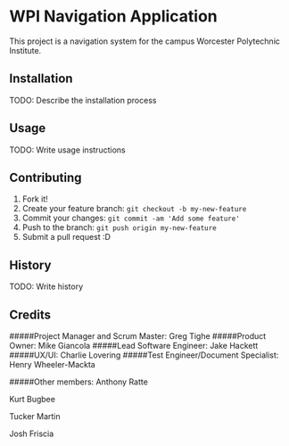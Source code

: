 # WPI Navigation Application

This project is a navigation system for the campus Worcester Polytechnic Institute.

## Installation

TODO: Describe the installation process

## Usage

TODO: Write usage instructions

## Contributing

1. Fork it!
2. Create your feature branch: `git checkout -b my-new-feature`
3. Commit your changes: `git commit -am 'Add some feature'`
4. Push to the branch: `git push origin my-new-feature`
5. Submit a pull request :D

## History

TODO: Write history

## Credits

#####Project Manager and Scrum Master: 
Greg Tighe
#####Product Owner: 
Mike Giancola
#####Lead Software Engineer: 
Jake Hackett
#####UX/UI: 
Charlie Lovering
#####Test Engineer/Document Specialist: 
Henry Wheeler-Mackta

#####Other members: 
Anthony Ratte

Kurt Bugbee

Tucker Martin

Josh Friscia



